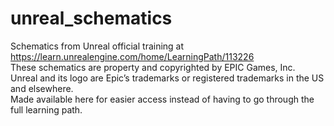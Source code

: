 # unreal_schematics
Schematics from Unreal official training at https://learn.unrealengine.com/home/LearningPath/113226
<br />
These schematics are property and copyrighted by EPIC Games, Inc. 
<br />
Unreal and its logo are Epic’s trademarks or registered trademarks in the US and elsewhere.
<br />
Made available here for easier access instead of having to go through the full learning path.
